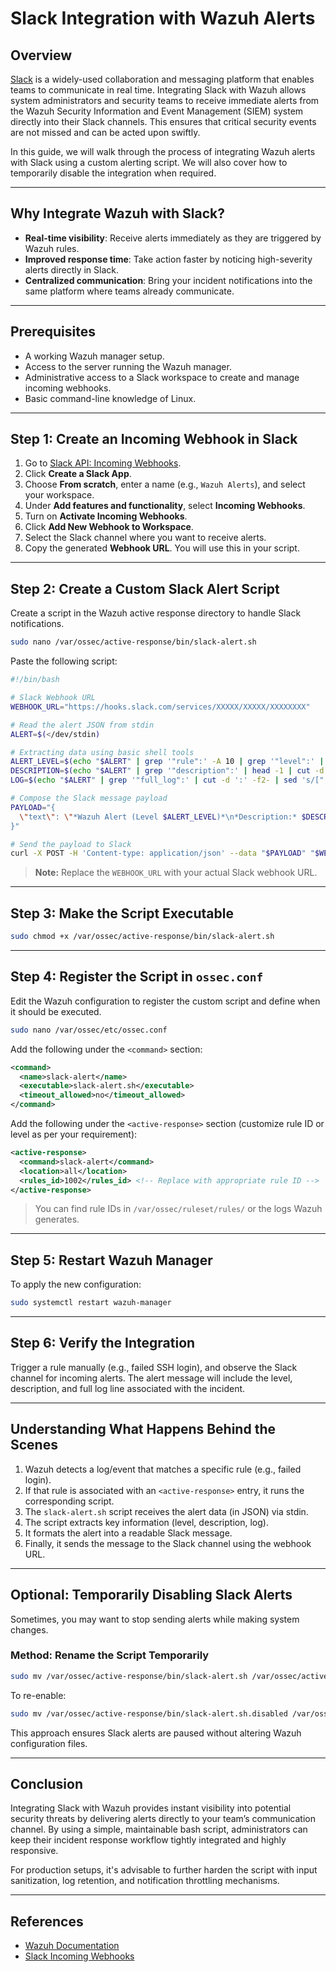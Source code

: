 # Slack Integration with Wazuh Alerts

## Overview

[Slack](https://slack.com/) is a widely-used collaboration and messaging platform that enables teams to communicate in real time. Integrating Slack with Wazuh allows system administrators and security teams to receive immediate alerts from the Wazuh Security Information and Event Management (SIEM) system directly into their Slack channels. This ensures that critical security events are not missed and can be acted upon swiftly.

In this guide, we will walk through the process of integrating Wazuh alerts with Slack using a custom alerting script. We will also cover how to temporarily disable the integration when required.

---

## Why Integrate Wazuh with Slack?

- **Real-time visibility**: Receive alerts immediately as they are triggered by Wazuh rules.
- **Improved response time**: Take action faster by noticing high-severity alerts directly in Slack.
- **Centralized communication**: Bring your incident notifications into the same platform where teams already communicate.

---

## Prerequisites

- A working Wazuh manager setup.
- Access to the server running the Wazuh manager.
- Administrative access to a Slack workspace to create and manage incoming webhooks.
- Basic command-line knowledge of Linux.

---

## Step 1: Create an Incoming Webhook in Slack

1. Go to [Slack API: Incoming Webhooks](https://api.slack.com/messaging/webhooks).
2. Click **Create a Slack App**.
3. Choose **From scratch**, enter a name (e.g., `Wazuh Alerts`), and select your workspace.
4. Under **Add features and functionality**, select **Incoming Webhooks**.
5. Turn on **Activate Incoming Webhooks**.
6. Click **Add New Webhook to Workspace**.
7. Select the Slack channel where you want to receive alerts.
8. Copy the generated **Webhook URL**. You will use this in your script.

---

## Step 2: Create a Custom Slack Alert Script

Create a script in the Wazuh active response directory to handle Slack notifications.

```bash
sudo nano /var/ossec/active-response/bin/slack-alert.sh
````

Paste the following script:

```bash
#!/bin/bash

# Slack Webhook URL
WEBHOOK_URL="https://hooks.slack.com/services/XXXXX/XXXXX/XXXXXXXX"

# Read the alert JSON from stdin
ALERT=$(</dev/stdin)

# Extracting data using basic shell tools
ALERT_LEVEL=$(echo "$ALERT" | grep '"rule":' -A 10 | grep '"level":' | awk -F': ' '{print $2}' | sed 's/,//')
DESCRIPTION=$(echo "$ALERT" | grep '"description":' | head -1 | cut -d ':' -f2- | sed 's/[",]//g' | xargs)
LOG=$(echo "$ALERT" | grep '"full_log":' | cut -d ':' -f2- | sed 's/[",]//g' | xargs)

# Compose the Slack message payload
PAYLOAD="{
  \"text\": \"*Wazuh Alert (Level $ALERT_LEVEL)*\n*Description:* $DESCRIPTION\n*Log:* $LOG\"
}"

# Send the payload to Slack
curl -X POST -H 'Content-type: application/json' --data "$PAYLOAD" "$WEBHOOK_URL"
```

> **Note:** Replace the `WEBHOOK_URL` with your actual Slack webhook URL.

---

## Step 3: Make the Script Executable

```bash
sudo chmod +x /var/ossec/active-response/bin/slack-alert.sh
```

---

## Step 4: Register the Script in `ossec.conf`

Edit the Wazuh configuration to register the custom script and define when it should be executed.

```bash
sudo nano /var/ossec/etc/ossec.conf
```

Add the following under the `<command>` section:

```xml
<command>
  <name>slack-alert</name>
  <executable>slack-alert.sh</executable>
  <timeout_allowed>no</timeout_allowed>
</command>
```

Add the following under the `<active-response>` section (customize rule ID or level as per your requirement):

```xml
<active-response>
  <command>slack-alert</command>
  <location>all</location>
  <rules_id>1002</rules_id> <!-- Replace with appropriate rule ID -->
</active-response>
```

> You can find rule IDs in `/var/ossec/ruleset/rules/` or the logs Wazuh generates.

---

## Step 5: Restart Wazuh Manager

To apply the new configuration:

```bash
sudo systemctl restart wazuh-manager
```

---

## Step 6: Verify the Integration

Trigger a rule manually (e.g., failed SSH login), and observe the Slack channel for incoming alerts. The alert message will include the level, description, and full log line associated with the incident.

---

## Understanding What Happens Behind the Scenes

1. Wazuh detects a log/event that matches a specific rule (e.g., failed login).
2. If that rule is associated with an `<active-response>` entry, it runs the corresponding script.
3. The `slack-alert.sh` script receives the alert data (in JSON) via stdin.
4. The script extracts key information (level, description, log).
5. It formats the alert into a readable Slack message.
6. Finally, it sends the message to the Slack channel using the webhook URL.

---

## Optional: Temporarily Disabling Slack Alerts

Sometimes, you may want to stop sending alerts while making system changes.

### Method: Rename the Script Temporarily

```bash
sudo mv /var/ossec/active-response/bin/slack-alert.sh /var/ossec/active-response/bin/slack-alert.sh.disabled
```

To re-enable:

```bash
sudo mv /var/ossec/active-response/bin/slack-alert.sh.disabled /var/ossec/active-response/bin/slack-alert.sh
```

This approach ensures Slack alerts are paused without altering Wazuh configuration files.

---

## Conclusion

Integrating Slack with Wazuh provides instant visibility into potential security threats by delivering alerts directly to your team’s communication channel. By using a simple, maintainable bash script, administrators can keep their incident response workflow tightly integrated and highly responsive.

For production setups, it's advisable to further harden the script with input sanitization, log retention, and notification throttling mechanisms.

---

## References

* [Wazuh Documentation](https://documentation.wazuh.com/)
* [Slack Incoming Webhooks](https://api.slack.com/messaging/webhooks)

